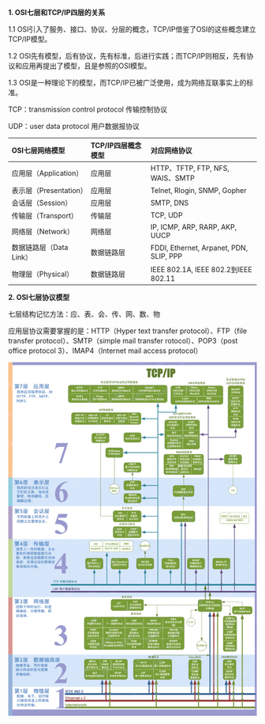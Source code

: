 **1. OSI七层和TCP/IP四层的关系**

1.1 OSI引入了服务、接口、协议、分层的概念，TCP/IP借鉴了OSI的这些概念建立TCP/IP模型。

1.2 OSI先有模型，后有协议，先有标准，后进行实践；而TCP/IP则相反，先有协议和应用再提出了模型，且是参照的OSI模型。

1.3 OSI是一种理论下的模型，而TCP/IP已被广泛使用，成为网络互联事实上的标准。

TCP：transmission control protocol 传输控制协议

UDP：user data protocol 用户数据报协议

| OSI七层网络模型 | TCP/IP四层概念模型 | 对应网络协议 |
| :--- | :--- | :--- |
| 应用层（Application） | 应用层 | HTTP、TFTP, FTP, NFS, WAIS、SMTP |
| 表示层（Presentation） | 应用层 | Telnet, Rlogin, SNMP, Gopher |
| 会话层（Session） | 应用层 | SMTP, DNS |
| 传输层（Transport） | 传输层 | TCP, UDP |
| 网络层（Network） | 网络层 | IP, ICMP, ARP, RARP, AKP, UUCP |
| 数据链路层（Data Link） | 数据链路层 | FDDI, Ethernet, Arpanet, PDN, SLIP, PPP |
| 物理层（Physical） | 数据链路层 | IEEE 802.1A, IEEE 802.2到IEEE 802.11 |

**2. OSI七层协议模型**

七层结构记忆方法：应、表、会、传、网、数、物

应用层协议需要掌握的是：HTTP（Hyper text transfer protocol）、FTP（file transfer protocol）、SMTP（simple mail transfer rotocol）、POP3（post office protocol 3）、IMAP4（Internet mail access protocol）

![](/assets/七层协议2)






















































